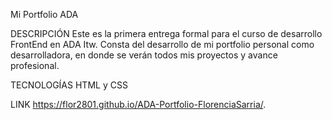 Mi Portfolio ADA

DESCRIPCIÓN
Este es la primera entrega formal para el curso de desarrollo FrontEnd en ADA Itw. 
Consta del desarrollo de mi portfolio personal como desarrolladora, en donde se verán todos mis proyectos y avance profesional.

TECNOLOGÍAS
HTML y CSS

LINK
https://flor2801.github.io/ADA-Portfolio-FlorenciaSarria/.
